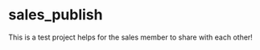 sales_publish
=============

This is a test project helps for the sales member to share with each other!
